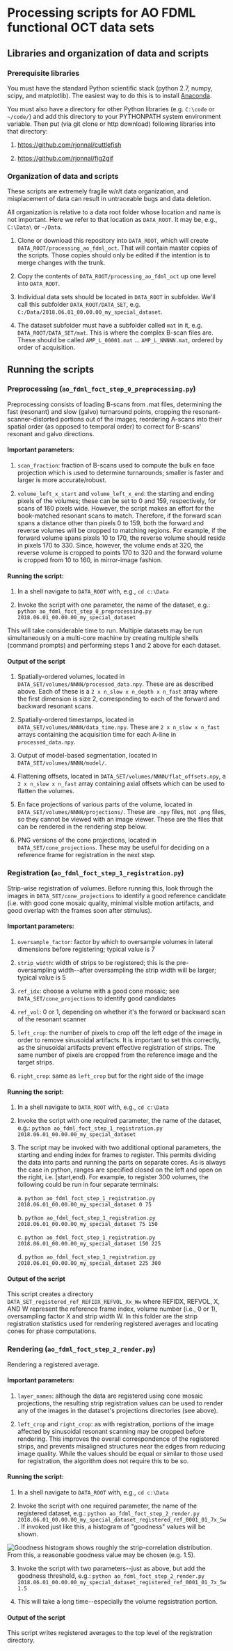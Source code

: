 # Processing scripts for AO FDML functional OCT data sets

## Libraries and organization of data and scripts

### Prerequisite libraries

You must have the standard Python scientific stack (python 2.7, numpy, scipy, and matplotlib). The easiest way to do this is to install [Anaconda](https://www.anaconda.com/download/).

You must also have a directory for other Python libraries (e.g. `C:\code` or `~/code/`) and add this directory to your PYTHONPATH system environment variable. Then put (via git clone or http download) following libraries into that directory:

1. https://github.com/rjonnal/cuttlefish

2. https://github.com/rjonnal/fig2gif

### Organization of data and scripts

These scripts are extremely fragile w/r/t data organization, and misplacement of data can result in untraceable bugs and data deletion.

All organization is relative to a data root folder whose location and name is not important. Here we refer to that location as `DATA_ROOT`. It may be, e.g., `C:\Data\` or `~/Data`.

1. Clone or download this repository into `DATA_ROOT`, which will create `DATA_ROOT/processing_ao_fdml_oct`. That will contain master copies of the scripts. Those copies should only be edited if the intention is to merge changes with the trunk.

2. Copy the contents of `DATA_ROOT/processing_ao_fdml_oct` up one level into `DATA_ROOT`.

3. Individual data sets should be located in `DATA_ROOT` in subfolder. We'll call this subfolder `DATA_ROOT/DATA_SET`, e.g. `C:/Data/2018.06.01_00.00.00_my_special_dataset`.

4. The dataset subfolder must have a subfolder called `mat` in it, e.g. `DATA_ROOT/DATA_SET/mat`. This is where the complex B-scan files are. These should be called `AMP_L_00001.mat` ... `AMP_L_NNNNN.mat`, ordered by order of acquisition.

## Running the scripts

### Preprocessing (`ao_fdml_foct_step_0_preprocessing.py`)

Preprocessing consists of loading B-scans from .mat files, determining the fast (resonant) and slow (galvo) turnaround points, cropping the resonant-scanner-distorted portions out of the images, reordering A-scans into their spatial order (as opposed to temporal order) to correct for B-scans' resonant and galvo directions.

#### Important parameters:

1. `scan_fraction`: fraction of B-scans used to compute the bulk en face projection which is used to determine turnarounds; smaller is faster and larger is more accurate/robust.

2. `volume_left_x_start` and `volume_left_x_end`: the starting and ending pixels of the volumes; these can be set to 0 and 159, respectively, for scans of 160 pixels wide. However, the script makes an effort for the book-matched resonant scans to match. Therefore, if the forward scan spans a distance other than pixels 0 to 159, both the forward and reverse volumes will be cropped to matching regions. For example, if the forward volume spans pixels 10 to 170, the reverse volume should reside in pixels 170 to 330. Since, however, the volume ends at 320, the reverse volume is cropped to points 170 to 320 and the forward volume is cropped from 10 to 160, in mirror-image fashion.

#### Running the script:

1. In a shell navigate to `DATA_ROOT` with, e.g., `cd c:\Data`

2. Invoke the script with one parameter, the name of the dataset, e.g.: `python ao_fdml_foct_step_0_preprocessing.py 2018.06.01_00.00.00_my_special_dataset`

This will take considerable time to run. Multiple datasets may be run simultaneously on a multi-core machine by creating multiple shells (command prompts) and performing steps 1 and 2 above for each dataset.

#### Output of the script

1. Spatially-ordered volumes, located in `DATA_SET/volumes/NNNN/processed_data.npy`. These are as described above. Each of these is a `2 x n_slow x n_depth x n_fast` array where the first dimension is size 2, corresponding to each of the forward and backward resonant scans.

2. Spatially-ordered timestamps, located in `DATA_SET/volumes/NNNN/data_time.npy`. These are `2 x n_slow x n_fast` arrays containing the acquisition time for each A-line in `processed_data.npy`.

3. Output of model-based segmentation, located in `DATA_SET/volumes/NNNN/model/`.

4. Flattening offsets, located in `DATA_SET/volumes/NNNN/flat_offsets.npy`, a `2 x n_slow x n_fast` array containing axial offsets which can be used to flatten the volumes.

5. En face projections of various parts of the volume, located in `DATA_SET/volumes/NNNN/projections/`. These are `.npy` files, not `.png` files, so they cannot be viewed with an image viewer. These are the files that can be rendered in the rendering step below.

6. PNG versions of the cone projections, located in `DATA_SET/cone_projections`. These may be useful for deciding on a reference frame for registration in the next step.


### Registration (`ao_fdml_foct_step_1_registration.py`)

Strip-wise registration of volumes. Before running this, look through the images in `DATA_SET/cone_projections` to identify a good reference candidate (i.e. with good cone mosaic quality, minimal visible motion artifacts, and good overlap with the frames soon after stimulus).

#### Important parameters:

1. `oversample_factor`: factor by which to oversample volumes in lateral dimensions before registering; typical value is 7

2. `strip_width`: width of strips to be registered; this is the pre-oversampling width--after oversampling the strip width will be larger; typical value is 5

3. `ref_idx`: choose a volume with a good cone mosaic; see `DATA_SET/cone_projections` to identify good candidates

4. `ref_vol`: 0 or 1, depending on whether it's the forward or backward scan of the resonant scanner

5. `left_crop`: the number of pixels to crop off the left edge of the image in order to remove sinusoidal artifacts. It is important to set this correctly, as the sinusoidal artifacts prevent effective registration of strips. The same number of pixels are cropped from the reference image and the target strips.

6. `right_crop`: same as `left_crop` but for the right side of the image


#### Running the script:

1. In a shell navigate to `DATA_ROOT` with, e.g., `cd c:\Data`

2. Invoke the script with one required parameter, the name of the dataset, e.g.: `python ao_fdml_foct_step_1_registration.py 2018.06.01_00.00.00_my_special_dataset`

3. The script may be invoked with two additional optional parameters, the starting and ending index for frames to register. This permits dividing the data into parts and running the parts on separate cores. As is always the case in python, ranges are specified closed on the left and open on the right, i.e. [start,end). For example, to register 300 volumes, the following could be run in four separate terminals:

    a. `python ao_fdml_foct_step_1_registration.py 2018.06.01_00.00.00_my_special_dataset 0 75`

    b. `python ao_fdml_foct_step_1_registration.py 2018.06.01_00.00.00_my_special_dataset 75 150`
    
    c. `python ao_fdml_foct_step_1_registration.py 2018.06.01_00.00.00_my_special_dataset 150 225`
    
    d. `python ao_fdml_foct_step_1_registration.py 2018.06.01_00.00.00_my_special_dataset 225 300`


#### Output of the script

This script creates a directory `DATA_SET_registered_ref_REFIDX_REFVOL_Xx_Ww` where REFIDX, REFVOL, X, AND W represent the reference frame index, volume number (i.e., 0 or 1), oversampling factor X and strip width W. In this folder are the strip registration statistics used for rendering registered averages and locating cones for phase computations.

### Rendering (`ao_fdml_foct_step_2_render.py`)

Rendering a registered average.

#### Important parameters:

1. `layer_names`: although the data are registered using cone mosaic projections, the resulting strip registration values can be used to render any of the images in the dataset's projections directories (see above).

2. `left_crop` and `right_crop`: as with registration, portions of the image affected by sinusoidal resonant scanning may be cropped before rendering. This improves the overall correspondence of the registered strips, and prevents misaligned structures near the edges from reducing image quality. While the values should be equal or similar to those used for registration, the algorithm does not require this to be so. 

#### Running the script:

1. In a shell navigate to `DATA_ROOT` with, e.g., `cd c:\Data`

2. Invoke the script with one required parameter, the name of the registered dataset, e.g.: `python ao_fdml_foct_step_2_render.py 2018.06.01_00.00.00_my_special_dataset_registered_ref_0001_01_7x_5w`. If invoked just like this, a histogram of "goodness" values will be shown.

![Goodness histogram shows roughly the strip-correlation distribution. From this, a reasonable goodness value may be chosen (e.g. 1.5).](./goodness_hist.png)

3. Invoke the script with two parameters--just as above, but add the goodness threshold, e.g.: `python ao_fdml_foct_step_2_render.py 2018.06.01_00.00.00_my_special_dataset_registered_ref_0001_01_7x_5w 1.5`

4. This will take a long time--especially the volume regsistration portion.

#### Output of the script

This script writes registered averages to the top level of the registration directory.

